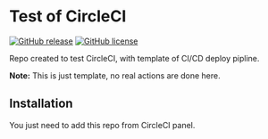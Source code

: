 # Test of CircleCI

<!-- [![Go Report Card](https://goreportcard.com/badge/github.com/msales/streams)](https://goreportcard.com/report/github.com/msales/streams)
[![Build Status](https://travis-ci.org/msales/streams.svg?branch=master)](https://travis-ci.org/msales/streams)
[![Coverage Status](https://coveralls.io/repos/github/msales/streams/badge.svg?branch=master)](https://coveralls.io/github/msales/streams?branch=master)
[![GoDoc](https://godoc.org/github.com/msales/streams?status.svg)](https://godoc.org/github.com/msales/streams) -->
[![GitHub release](https://img.shields.io/github/release/tomaszkrys/circleci-test.svg)](https://github.com/tomaszkrys/circleci-test/releases)
[![GitHub license](https://img.shields.io/badge/license-MIT-blue.svg)](https://github.com/tomaszkrys/circleci-test/master/LICENSE)

Repo created to test CircleCI, with template of CI/CD deploy pipline.

**Note:** This is just template, no real actions are done here.

## Installation

You just need to add this repo from CircleCI panel.